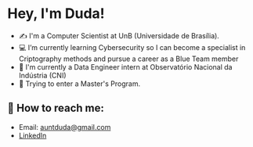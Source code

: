 # Hey, I'm Duda!

- ✍ I'm a Computer Scientist at UnB (Universidade de Brasília).
- :computer: I’m currently learning Cybersecurity so I can become a specialist in Criptography methods and pursue a career as a Blue Team member
- :construction_worker: I'm currently a Data Engineer intern at Observatório Nacional da Indústria (CNI)
- :pencil: Trying to enter a Master's Program.

## :mag_right: How to reach me: 

- Email: auntduda@gmail.com
- [LinkedIn](https://www.linkedin.com/in/dev-cs-maria-eduarda/)
